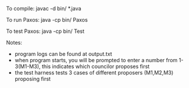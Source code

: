 To compile:
    javac -d bin/  *.java

To run Paxos:
    java -cp  bin/ Paxos

To test Paxos:
    java -cp  bin/ Test

Notes:
 - program logs can be found at output.txt
 - when program starts, you will be prompted to enter a number from 1-3(M1-M3), this indicates which councilor proposes first
 - the test harness tests 3 cases of different proposers (M1,M2,M3) proposing first